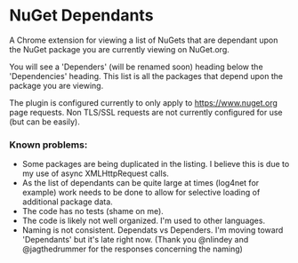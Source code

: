 # NuGet Dependants

A Chrome extension for viewing a list of NuGets that are dependant upon the NuGet package you are currently viewing on NuGet.org.

You will see a 'Dependers' (will be renamed soon) heading below the 'Dependencies' heading. This list is all the packages that depend upon the package you are viewing.

The plugin is configured currently to only apply to https://www.nuget.org page requests. Non TLS/SSL requests are not currently configured for use (but can be easily).

### Known problems:

 * Some packages are being duplicated in the listing. I believe this is due to my use of async XMLHttpRequest calls.
 * As the list of dependants can be quite large at times (log4net for example) work needs to be done to allow for selective loading of additional package data.
 * The code has no tests (shame on me).
 * The code is likely not well organized. I'm used to other languages.
 * Naming is not consistent. Dependats vs Dependers. I'm moving toward 'Dependants' but it's late right now. (Thank you @nlindey and @jagthedrummer for the responses concerning the naming)